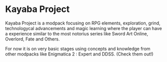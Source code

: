 # Kayaba Project

Kayaba Project is a modpack focusing on RPG elements, exploration, grind, technologycal advancements and magic learning where the player can have a experience similar to the most notorius series like Sword Art Online, Overlord, Fate and Others.

For now it is on very basic stages using concepts and knowledge from other modpacks like Enigmatica 2 : Expert and DDSS. (Check them out!)
